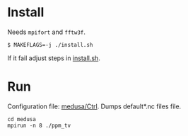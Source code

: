# Install

Needs `mpifort` and `fftw3f`.

```
$ MAKEFLAGS=-j ./install.sh
```

If it fail adjust steps in [install.sh](install.sh).

# Run

Configuration file: [medusa/Ctrl](medusa/Ctrl). Dumps default*.nc files
file.

```
cd medusa
mpirun -n 8 ./ppm_tv
```
